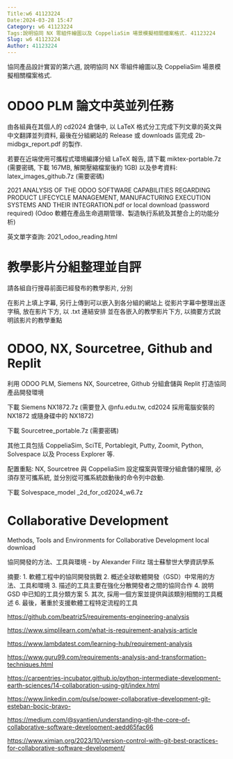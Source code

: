 ```yaml
---
Title:w6 41123224
Date:2024-03-28 15:47
Category: w6 41123224
Tags:說明協同 NX 零組件繪圖以及 CoppeliaSim 場景模擬相關檔案格式. 41123224
Slug: w6 41123224
Author: 41123224
---
```


協同產品設計實習的第六週, 說明協同 NX 零組件繪圖以及 CoppeliaSim 場景模擬相關檔案格式.

<!-- PELICAN_END_SUMMARY -->

# ODOO PLM 論文中英並列任務
由各組員在其個人的 cd2024 倉儲中, 以 LaTeX 格式分工完成下列文章的英文與中文翻譯並列資料, 最後在分組網站的 Release 或 downloads 區完成 2b-midbgx_report.pdf 的製作.

若要在近端使用可攜程式環境編譯分組 LaTeX 報告, 請下載 miktex-portable.7z (需要密碼, 下載 167MB, 解開壓縮檔案後約 1GB) 以及參考資料: latex_images_github.7z (需要密碼)

2021 ANALYSIS OF THE ODOO SOFTWARE CAPABILITIES REGARDING PRODUCT LIFECYCLE MANAGEMENT, MANUFACTURING EXECUTION SYSTEMS AND THEIR INTEGRATION.pdf or local download (password required) (Odoo 軟體在產品生命週期管理、製造執行系統及其整合上的功能分析)

英文單字查詢: 2021_odoo_reading.html

# 教學影片分組整理並自評
請各組自行搜尋前面已經發布的教學影片, 分別

在影片上填上字幕, 另行上傳到可以嵌入到各分組的網站上
從影片字幕中整理出逐字稿, 放在影片下方, 以 .txt 連結安排
並在各嵌入的教學影片下方, 以摘要方式說明該影片的教學重點

# ODOO, NX, Sourcetree, Github and Replit
利用 ODOO PLM, Siemens NX, Sourcetree, Github 分組倉儲與 Replit 打造協同產品開發環境

下載 Siemens NX1872.7z (需要登入 @nfu.edu.tw, cd2024 採用電腦安裝的 NX1872 或隨身碟中的 NX1872)

下載 Sourcetree_portable.7z (需要密碼)

其他工具包括 CoppeliaSim, SciTE, Portablegit, Putty, Zoomit, Python, Solvespace 以及 Process Explorer 等.

配置重點: NX, Sourcetree 與 CoppeliaSim 設定檔案與管理分組倉儲的權限, 必須存至可攜系統, 並分別從可攜系統啟動後的命令列中啟動.

下載 Solvespace_model _2d_for_cd2024_w6.7z

# Collaborative Development
Methods, Tools and Environments for Collaborative Development local download

協同開發的方法、工具與環境 - by Alexander Filitz 瑞士蘇黎世大學資訊學系

摘要: 1. 軟體工程中的協同開發挑戰 2. 概述全球軟體開發（GSD）中常用的方法、工具和環境 3. 描述的工具主要在強化分散開發者之間的協同合作 4. 說明 GSD 中已知的工具分類方案 5. 其次, 採用一個方案並提供與該類別相關的工具概述 6. 最後，著重於支援軟體工程特定流程的工具

https://github.com/beatriz5/requirements-engineering-analysis

https://www.simplilearn.com/what-is-requirement-analysis-article

https://www.lambdatest.com/learning-hub/requirement-analysis

https://www.guru99.com/requirements-analysis-and-transformation-techniques.html

https://carpentries-incubator.github.io/python-intermediate-development-earth-sciences/14-collaboration-using-git/index.html

https://www.linkedin.com/pulse/power-collaborative-development-git-esteban-bocic-bravo-

https://medium.com/@syantien/understanding-git-the-core-of-collaborative-software-development-aedd65fac66

https://www.ximian.org/2023/10/version-control-with-git-best-practices-for-collaborative-software-development/

